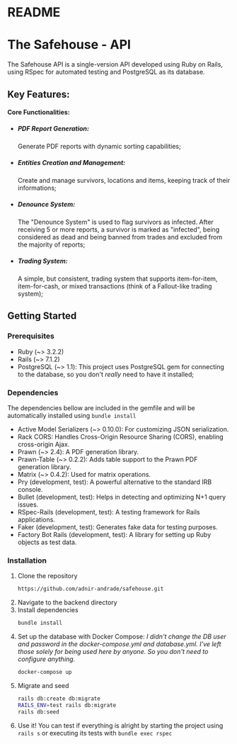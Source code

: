 # README

# The Safehouse - API

The Safehouse API is a single-version API developed using Ruby on Rails, using RSpec for automated testing and PostgreSQL as its database.

## Key Features:

#### Core Functionalities:

- ##### PDF Report Generation:
  Generate PDF reports with dynamic sorting capabilities;
- ##### Entities Creation and Management:
  Create and manage survivors, locations and items, keeping track of their informations;
- ##### Denounce System:
  The "Denounce System" is used to flag survivors as infected. After receiving 5 or more reports, a survivor is marked as "infected", being considered as dead and being banned from trades and excluded from the majority of reports;
- ##### Trading System:
  A simple, but consistent, trading system that supports item-for-item, item-for-cash, or mixed transactions (think of a Fallout-like trading system);

## Getting Started

### Prerequisites

- Ruby (~> 3.2.2)
- Rails (~> 7.1.2)
- PostgreSQL (~> 1.1):
  This project uses PostgreSQL gem for connecting to the database, so you don't _really_ need to have it installed;

### Dependencies

The dependencies bellow are included in the gemfile and will be automatically installed using `bundle install`

- Active Model Serializers (~> 0.10.0):
  For customizing JSON serialization.
- Rack CORS:
  Handles Cross-Origin Resource Sharing (CORS), enabling cross-origin Ajax.
- Prawn (~> 2.4):
  A PDF generation library.
- Prawn-Table (~> 0.2.2):
  Adds table support to the Prawn PDF generation library.
- Matrix (~> 0.4.2):
  Used for matrix operations.
- Pry (development, test):
  A powerful alternative to the standard IRB console.
- Bullet (development, test):
  Helps in detecting and optimizing N+1 query issues.
- RSpec-Rails (development, test):
  A testing framework for Rails applications.
- Faker (development, test):
  Generates fake data for testing purposes.
- Factory Bot Rails (development, test):
  A library for setting up Ruby objects as test data.

### Installation

1. Clone the repository
   ```bash
   https://github.com/adnir-andrade/safehouse.git
   ```
2. Navigate to the backend directory
3. Install dependencies
   ```bash
   bundle install
   ```
4. Set up the database with Docker Compose:
   _I didn't change the DB user and password in the docker-compose.yml and database.yml. I've left those solely for being used here by anyone. So you don't need to configure anything._
   ```bash
   docker-compose up
   ```
5. Migrate and seed
   ```bash
   rails db:create db:migrate
   RAILS_ENV=test rails db:migrate
   rails db:seed
   ```
6. Use it!
   You can test if everything is alright by starting the project using `rails s` or executing its tests with `bundle exec rspec`
